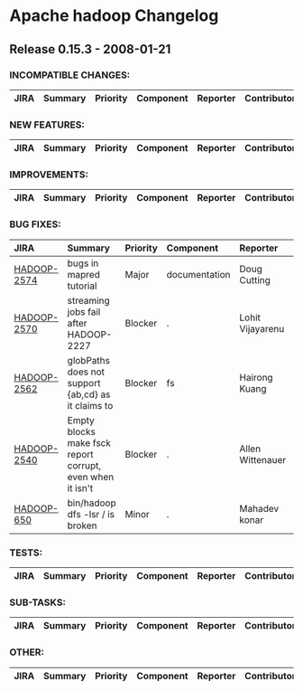 
<!---
# Licensed to the Apache Software Foundation (ASF) under one
# or more contributor license agreements.  See the NOTICE file
# distributed with this work for additional information
# regarding copyright ownership.  The ASF licenses this file
# to you under the Apache License, Version 2.0 (the
# "License"); you may not use this file except in compliance
# with the License.  You may obtain a copy of the License at
#
#     http://www.apache.org/licenses/LICENSE-2.0
#
# Unless required by applicable law or agreed to in writing, software
# distributed under the License is distributed on an "AS IS" BASIS,
# WITHOUT WARRANTIES OR CONDITIONS OF ANY KIND, either express or implied.
# See the License for the specific language governing permissions and
# limitations under the License.
-->
# Apache hadoop Changelog

## Release 0.15.3 - 2008-01-21

### INCOMPATIBLE CHANGES:

| JIRA | Summary | Priority | Component | Reporter | Contributor |
|:---- |:---- | :--- |:---- |:---- |:---- |


### NEW FEATURES:

| JIRA | Summary | Priority | Component | Reporter | Contributor |
|:---- |:---- | :--- |:---- |:---- |:---- |


### IMPROVEMENTS:

| JIRA | Summary | Priority | Component | Reporter | Contributor |
|:---- |:---- | :--- |:---- |:---- |:---- |


### BUG FIXES:

| JIRA | Summary | Priority | Component | Reporter | Contributor |
|:---- |:---- | :--- |:---- |:---- |:---- |
| [HADOOP-2574](https://issues.apache.org/jira/browse/HADOOP-2574) | bugs in mapred tutorial |  Major | documentation | Doug Cutting | Arun C Murthy |
| [HADOOP-2570](https://issues.apache.org/jira/browse/HADOOP-2570) | streaming jobs fail after HADOOP-2227 |  Blocker | . | Lohit Vijayarenu | Amareshwari Sriramadasu |
| [HADOOP-2562](https://issues.apache.org/jira/browse/HADOOP-2562) | globPaths does not support {ab,cd} as it claims to |  Blocker | fs | Hairong Kuang | Hairong Kuang |
| [HADOOP-2540](https://issues.apache.org/jira/browse/HADOOP-2540) | Empty blocks make fsck report corrupt, even when it isn't |  Blocker | . | Allen Wittenauer | dhruba borthakur |
| [HADOOP-650](https://issues.apache.org/jira/browse/HADOOP-650) | bin/hadoop dfs -lsr / is broken |  Minor | . | Mahadev konar | Mahadev konar |


### TESTS:

| JIRA | Summary | Priority | Component | Reporter | Contributor |
|:---- |:---- | :--- |:---- |:---- |:---- |


### SUB-TASKS:

| JIRA | Summary | Priority | Component | Reporter | Contributor |
|:---- |:---- | :--- |:---- |:---- |:---- |


### OTHER:

| JIRA | Summary | Priority | Component | Reporter | Contributor |
|:---- |:---- | :--- |:---- |:---- |:---- |


